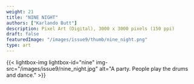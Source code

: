 ```yaml
---
weight: 21
title: "NINE NIGHT"
authors: ["Karlando Butt"]
description: Pixel Art (Digital), 3000 x 3000 pixels (150 ppi)
draft: false
featuredImage: "/images/issue9/thumb/nine_night.png"
type: art
---
```


{{< lightbox-img lightbox-id="nine" img-src="/images/issue9/nine_night.jpg" alt="A party. People play the drums and dance." >}}